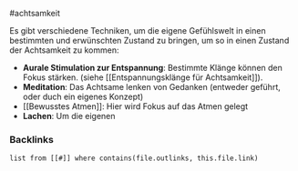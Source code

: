 #achtsamkeit 

Es gibt verschiedene Techniken, um die eigene Gefühlswelt in einen bestimmten und erwünschten Zustand zu bringen, um so in einen Zustand der Achtsamkeit zu kommen:

- **Aurale Stimulation zur Entspannung**: Bestimmte Klänge können den Fokus stärken. (siehe [[Entspannungsklänge für Achtsamkeit]]). 
- **Meditation**: Das Achtsame lenken von Gedanken (entweder geführt, oder duch ein eigenes Konzept)
- [[Bewusstes Atmen]]: Hier wird Fokus auf das Atmen gelegt
- **Lachen**: Um die eigenen

### Backlinks
```dataview 
list from [[#]] where contains(file.outlinks, this.file.link)
```

